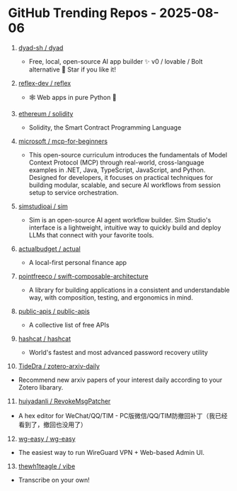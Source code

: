 # GitHub Trending Repos - 2025-08-06

1. [dyad-sh /    dyad](https://github.com/dyad-sh/dyad)
   - Free, local, open-source AI app builder ✨ v0 / lovable / Bolt alternative 🌟 Star if you like it!

2. [reflex-dev /    reflex](https://github.com/reflex-dev/reflex)
   - 🕸️ Web apps in pure Python 🐍

3. [ethereum /    solidity](https://github.com/ethereum/solidity)
   - Solidity, the Smart Contract Programming Language

4. [microsoft /    mcp-for-beginners](https://github.com/microsoft/mcp-for-beginners)
   - This open-source curriculum introduces the fundamentals of Model Context Protocol (MCP) through real-world, cross-language examples in .NET, Java, TypeScript, JavaScript, and Python. Designed for developers, it focuses on practical techniques for building modular, scalable, and secure AI workflows from session setup to service orchestration.

5. [simstudioai /    sim](https://github.com/simstudioai/sim)
   - Sim is an open-source AI agent workflow builder. Sim Studio's interface is a lightweight, intuitive way to quickly build and deploy LLMs that connect with your favorite tools.

6. [actualbudget /    actual](https://github.com/actualbudget/actual)
   - A local-first personal finance app

7. [pointfreeco /    swift-composable-architecture](https://github.com/pointfreeco/swift-composable-architecture)
   - A library for building applications in a consistent and understandable way, with composition, testing, and ergonomics in mind.

8. [public-apis /    public-apis](https://github.com/public-apis/public-apis)
   - A collective list of free APIs

9. [hashcat /    hashcat](https://github.com/hashcat/hashcat)
   - World's fastest and most advanced password recovery utility

10. [TideDra /    zotero-arxiv-daily](https://github.com/TideDra/zotero-arxiv-daily)
   - Recommend new arxiv papers of your interest daily according to your Zotero libarary.

11. [huiyadanli /    RevokeMsgPatcher](https://github.com/huiyadanli/RevokeMsgPatcher)
   - A hex editor for WeChat/QQ/TIM - PC版微信/QQ/TIM防撤回补丁（我已经看到了，撤回也没用了）

12. [wg-easy /    wg-easy](https://github.com/wg-easy/wg-easy)
   - The easiest way to run WireGuard VPN + Web-based Admin UI.

13. [thewh1teagle /    vibe](https://github.com/thewh1teagle/vibe)
   - Transcribe on your own!

